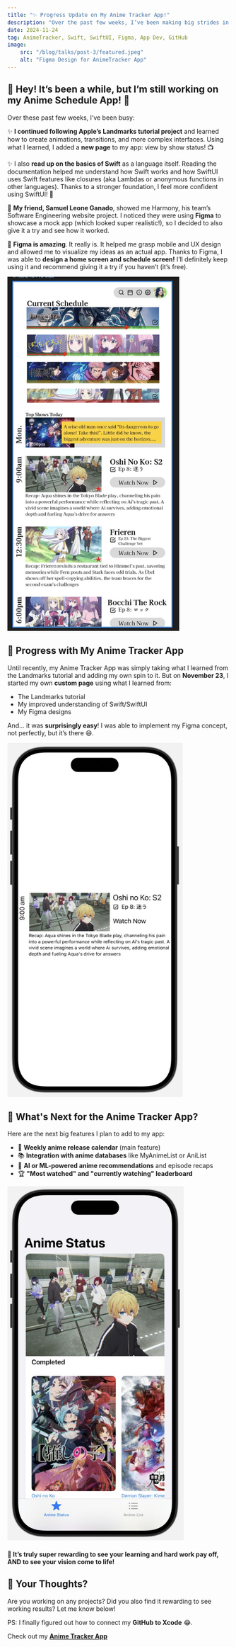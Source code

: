 ```yaml
---
title: "✨ Progress Update on My Anime Tracker App!"
description: "Over the past few weeks, I’ve been making big strides in building my Anime Schedule App, from learning Swift to designing with Figma!"
date: 2024-11-24
tag: AnimeTracker, Swift, SwiftUI, Figma, App Dev, GitHub
image:
    src: "/blog/talks/post-3/featured.jpeg"
    alt: "Figma Design for AnimeTracker App"
---
```


## 👋 Hey! It’s been a while, but I’m still working on my Anime Schedule App! 🎉

Over these past few weeks, I’ve been busy:

✨ **I continued following Apple’s Landmarks tutorial project** and learned how to create animations, transitions, and more complex interfaces. Using what I learned, I added a **new page** to my app: view by show status! 📺

✨ I also **read up on the basics of Swift** as a language itself. Reading the documentation helped me understand how Swift works and how SwiftUI uses Swift features like closures (aka Lambdas or anonymous functions in other languages). Thanks to a stronger foundation, I feel more confident using SwiftUI! 💪

🎨 **My friend, Samuel Leone Ganado**, showed me Harmony, his team’s Software Engineering website project. I noticed they were using **Figma** to showcase a mock app (which looked super realistic!), so I decided to also give it a try and see how it worked.

🚀 **Figma is amazing**. It really is. It helped me grasp mobile and UX design and allowed me to visualize my ideas as an actual app. Thanks to Figma, I was able to **design a home screen and schedule screen!** I’ll definitely keep using it and recommend giving it a try if you haven’t (it’s free).

<img src="/public/blog/talks/post-3/figma-schedule.jpeg" alt="swift figma schedule section" style="max-height: 800px; width: auto">

## 📅 Progress with My Anime Tracker App

Until recently, my Anime Tracker App was simply taking what I learned from the Landmarks tutorial and adding my own spin to it. But on **November 23**, I started my own **custom page** using what I learned from:
- The Landmarks tutorial
- My improved understanding of Swift/SwiftUI
- My Figma designs

And… it was **surprisingly easy**! I was able to implement my Figma concept, not perfectly, but it’s there 😄.

<img src="/public/blog/talks/post-3/swift-schedule-item.jpeg" alt="swift implementation of figma schedule card" style="max-height: 800px; width: auto">

## 🎯 What's Next for the Anime Tracker App?

Here are the next big features I plan to add to my app:
- 📅 **Weekly anime release calendar** (main feature)
- 📚 **Integration with anime databases** like MyAnimeList or AniList
- 🤖 **AI or ML-powered anime recommendations** and episode recaps
- 🏆 **"Most watched" and "currently watching" leaderboard**

<img src="/public/blog/talks/post-3//swift-home.jpeg" alt="swift home screen" style="max-height: 800px; width: auto">

#### 🎉  It’s truly **super rewarding** to see your learning and hard work pay off, AND to see your vision come to life!

## 💬 Your Thoughts?

Are you working on any projects? Did you also find it rewarding to see working results? Let me know below!

PS: I finally figured out how to connect my **GitHub to Xcode** 😂.

Check out my **[Anime Tracker App](https://github.com/TheBossT910/AnimeTracker)**
